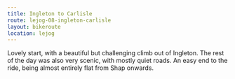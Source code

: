 ```yaml
---
title: Ingleton to Carlisle
route: lejog-08-ingleton-carlisle
layout: bikeroute
location: lejog
---
```


Lovely start, with a beautiful but challenging climb out of Ingleton. The rest of the day was also very scenic, with mostly quiet roads. An easy end to the ride, being almost entirely flat from Shap onwards.
